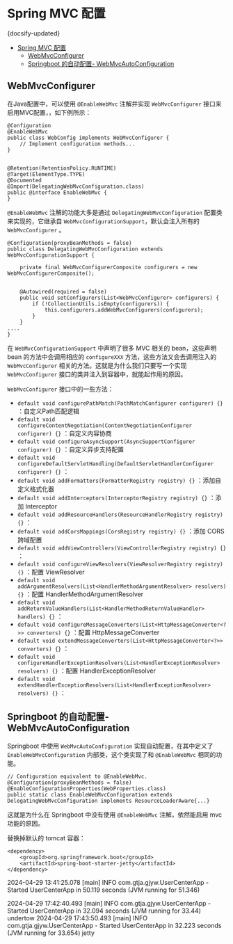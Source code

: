 #  Spring MVC 配置
{docsify-updated}

- [Spring MVC 配置](#spring-mvc-配置)
	- [WebMvcConfigurer](#webmvcconfigurer)
	- [Springboot 的自动配置- WebMvcAutoConfiguration](#springboot-的自动配置--webmvcautoconfiguration)


## WebMvcConfigurer
在Java配置中，可以使用 `@EnableWebMvc` 注解并实现 `WebMvcConfigurer` 接口来启用MVC配置，，如下例所示：

```
@Configuration
@EnableWebMvc
public class WebConfig implements WebMvcConfigurer {
	// Implement configuration methods...
}


@Retention(RetentionPolicy.RUNTIME)
@Target(ElementType.TYPE)
@Documented
@Import(DelegatingWebMvcConfiguration.class)
public @interface EnableWebMvc {
}
```

`@EnableWebMvc` 注解的功能大多是通过 `DelegatingWebMvcConfiguration` 配置类来实现的，它继承自 `WebMvcConfigurationSupport`，默认会注入所有的 `WebMvcConfigurer` 。
```
@Configuration(proxyBeanMethods = false)
public class DelegatingWebMvcConfiguration extends WebMvcConfigurationSupport {

	private final WebMvcConfigurerComposite configurers = new WebMvcConfigurerComposite();


	@Autowired(required = false)
	public void setConfigurers(List<WebMvcConfigurer> configurers) {
		if (!CollectionUtils.isEmpty(configurers)) {
			this.configurers.addWebMvcConfigurers(configurers);
		}
	}
....
}
```
在 `WebMvcConfigurationSupport` 中声明了很多 MVC 相关的 bean，这些声明 bean 的方法中会调用相应的 `configureXXX` 方法，这些方法又会去调用注入的 `WebMvcConfigurer` 相关的方法。这就是为什么我们只要写一个实现 `WebMvcConfigurer` 接口的类并注入到容器中，就能起作用的原因。

`WebMvcConfigurer` 接口中的一些方法：

+ `default void configurePathMatch(PathMatchConfigurer configurer) {} ` ：自定义Path匹配逻辑
+ `default void configureContentNegotiation(ContentNegotiationConfigurer configurer) {}` ：自定义内容协商
+ `default void configureAsyncSupport(AsyncSupportConfigurer configurer) {}` ：自定义异步支持配置
+ `default void configureDefaultServletHandling(DefaultServletHandlerConfigurer configurer) {}` ：
+ `default void addFormatters(FormatterRegistry registry) {}` ：添加自定义格式化器
+ `default void addInterceptors(InterceptorRegistry registry) {}` ：添加 Interceptor
+ `default void addResourceHandlers(ResourceHandlerRegistry registry) {}` ：
+ `default void addCorsMappings(CorsRegistry registry) {}` ：添加 CORS 跨域配置
+ `default void addViewControllers(ViewControllerRegistry registry) {}` ：
+ `default void configureViewResolvers(ViewResolverRegistry registry) {}` ：配置 ViewResolver 
+ `default void addArgumentResolvers(List<HandlerMethodArgumentResolver> resolvers) {}` ：配置 HandlerMethodArgumentResolver
+ `default void addReturnValueHandlers(List<HandlerMethodReturnValueHandler> handlers) {}` ：
+ `default void configureMessageConverters(List<HttpMessageConverter<?>> converters) {}` ：配置 HttpMessageConverter
+ `default void extendMessageConverters(List<HttpMessageConverter<?>> converters) {}` ：
+ `default void configureHandlerExceptionResolvers(List<HandlerExceptionResolver> resolvers) {}` ：配置 HandlerExceptionResolver
+ `default void extendHandlerExceptionResolvers(List<HandlerExceptionResolver> resolvers) {}` ：

## Springboot 的自动配置- WebMvcAutoConfiguration
Springboot 中使用 `WebMvcAutoConfiguration` 实现自动配置，在其中定义了 `EnableWebMvcConfiguration` 内部类，这个类实现了和 `@EnableWebMvc` 相同的功能。
```
// Configuration equivalent to @EnableWebMvc.
@Configuration(proxyBeanMethods = false)
@EnableConfigurationProperties(WebProperties.class)
public static class EnableWebMvcConfiguration extends DelegatingWebMvcConfiguration implements ResourceLoaderAware{...}
```
这就是为什么在 Springboot 中没有使用 `@EnableWebMvc` 注解，依然能启用 mvc 功能的原因。


替换掉默认的 tomcat 容器：
```
<dependency>
	<groupId>org.springframework.boot</groupId>
	<artifactId>spring-boot-starter-jetty</artifactId>
</dependency>
```
2024-04-29 13:41:25.078 [main] INFO  com.gtja.gjyw.UserCenterApp  - Started UserCenterApp in 50.119 seconds (JVM running for 51.346)

2024-04-29 17:42:40.493 [main] INFO  com.gtja.gjyw.UserCenterApp  - Started UserCenterApp in 32.094 seconds (JVM running for 33.44) undertow
2024-04-29 17:43:50.493 [main] INFO  com.gtja.gjyw.UserCenterApp  - Started UserCenterApp in 32.223 seconds (JVM running for 33.654) jetty